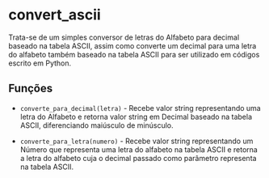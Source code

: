 # convert_ascii
Trata-se de um simples conversor de letras do Alfabeto para decimal baseado na tabela ASCII, assim como converte um decimal para uma letra do alfabeto também baseado na tabela ASCII para ser utilizado em códigos escrito em Python.

## Funções

* `converte_para_decimal(letra)` - Recebe valor string representando uma letra do Alfabeto e
retorna valor string em Decimal baseado na tabela ASCII, diferenciando maiúsculo de minúsculo.

* `converte_para_letra(numero)` - Recebe valor string representando um Número que representa uma letra do alfabeto na tabela ASCII e
retorna a letra do alfabeto cuja o decimal passado como parâmetro representa na tabela ASCII.
